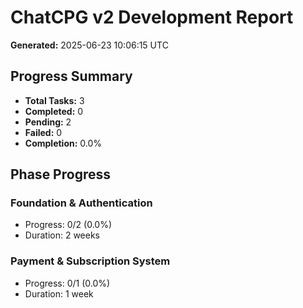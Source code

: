 # ChatCPG v2 Development Report

**Generated:** 2025-06-23 10:06:15 UTC

## Progress Summary
- **Total Tasks:** 3
- **Completed:** 0
- **Pending:** 2
- **Failed:** 0
- **Completion:** 0.0%

## Phase Progress

### Foundation & Authentication
- Progress: 0/2 (0.0%)
- Duration: 2 weeks

### Payment & Subscription System
- Progress: 0/1 (0.0%)
- Duration: 1 week
